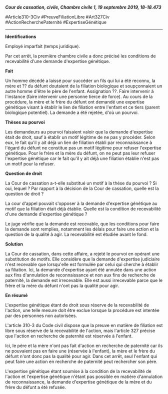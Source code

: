 ***Cour de cassation, civile, Chambre civile 1, 19 septembre 2019, 18-18.473***

#Article310-3Civ #PreuveFiliationLibre #Art327Civ #ActionRecherchePaternité #ExpertiseGénétique

---
**Identifications**

Employé imparfait (temps juridique).

Par cet arrêt, la première chambre civile a donc précisé les conditions de recevabilité d'une demande d'expertise génétique.

**Fait**

Un homme décédé a laissé pour succéder un fils qui lui a été reconnu, la mère et ?? du défunt doutaient de la filiation biologique et soupçonnaient un autre homme d'être le père de l'enfant. Assignation ??. Faire intervenir à l'instance (faire intervenir une personne tierce de force). Au cours de la procédure, la mère et le frère du défunt ont demandé une expertise génétique visant à établir le lien de filiation entre l'enfant et ce tiers (parent biologique potentiel). La demande a été rejetée, d'où un pourvoi.

**Thèses au pourvoi**

Les demandeurs au pourvoi faisaient valoir que la demande d'expertise était de droit, sauf à établir un motif légitime de ne pas y procéder. Selon eux, le fait qu'il y ait déjà un lien de filiation établi par reconnaissance à l'égard du défunt ne constitue pas un motif légitime pour refuser l'expertise génétique. Pour le frère et la mère du défunt, on ne peut pas leur refuser l'expertise génétique car le fait qu'il y ait déjà une filiation établie n'est pas un motif pour la refuser.

**Question de droit**

La Cour de cassation a-t-elle substitué un motif à la thèse du pourvoi ? Si oui, lequel ? Par rapport à la décision de la Cour de cassation, quelle est la question de droit ?

La cour d'appel pouvait s'opposer à la demande d'expertise génétique au motif que la filiation était déjà établie. Quelle est la condition de recevabilité d'une demande d'expertise génétique ?

Le juge vérifie que la demande est recevable, que les conditions pour faire la demande sont remplies, notamment les délais pour faire une action et la question de la qualité à agir. La recevabilité est étudiée avant le fond.


**Solution**

La Cour de cassation, dans cette affaire, a rejeté le pourvoi en opérant une substitution de motifs. Elle considère que la demande d'expertise judiciaire n'est recevable que lorsqu'elle est formulée par celui qui cherche à établir sa filiation. Ici, la demande d'expertise ayant été annulée dans une action aux fins d'annulation de reconnaissance et non aux fins de recherche de paternité, la demande est irrecevable. Elle est aussi irrecevable parce que le frère et la mère du défunt n'ont pas la qualité pour agir.

**En résumé**

L'expertise génétique étant de droit sous réserve de la recevabilité de l'action, une telle mesure doit être exclue lorsque la procédure est intentée par des personnes non autorisées. 

L'article 310-3 du Code civil dispose que la preuve en matière de filiation est libre sous réserve de la recevabilité de l'action, mais l'article 327 précise que l'action en recherche de paternité est réservée à l'enfant. 

Ici, le père et la mère n'ont pas fait d'action en recherche de paternité car ils ne pouvaient pas en faire une (réservée à l'enfant), la mère et le frère du défunt n'ont donc pas la qualité pour agir. Dans cet arrêt, seul l'enfant qui peut faire une action en recherche de paternité peut rechercher son père. 

L'expertise génétique étant soumise à la condition de la recevabilité de l'action et l'expertise génétique n'étant pas possible en matière d'annulation de reconnaissance, la demande d'expertise génétique de la mère et du frère du défunt a été refusée.